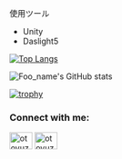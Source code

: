 使用ツール
- Unity
- Daslight5

[![Top Langs](https://github-readme-stats.vercel.app/api/top-langs/?username=otoyuzu705&layout=compact&theme=vue-dark)](https://github.com/otoyuzu705/github-readme-stats)

![Foo_name's GitHub stats](https://github-readme-stats.vercel.app/api?username=otoyuzu705&show_icons=true&theme=vue-dark)

[![trophy](https://github-profile-trophy.vercel.app/?username=otoyuzu705&theme=discord)](https://github.com/otoyuzu705/github-profile-trophy)


<h3 align="left">Connect with me:</h3>
<p align="left">
<a href="https://twitter.com/otoyuzu705" target="blank"><img align="center" src="https://raw.githubusercontent.com/rahuldkjain/github-profile-readme-generator/master/src/images/icons/Social/twitter.svg" alt="otoyuzu705" height="30" width="40" /></a>
<a href="https://discordapp.com/users/814250856936767488" target="blank"><img align="center" src="https://raw.githubusercontent.com/rahuldkjain/github-profile-readme-generator/master/src/images/icons/Social/discord.svg" alt="otoyuzu#3408" height="30" width="40" /></a>
</p>

